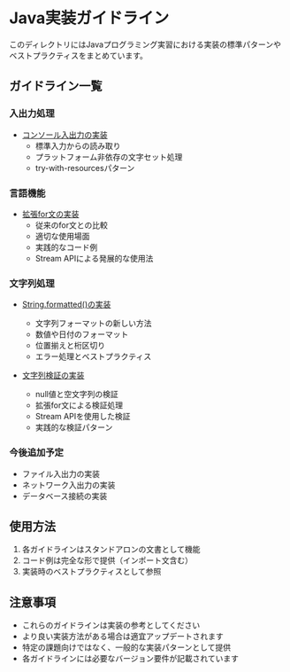 # Java実装ガイドライン

このディレクトリにはJavaプログラミング実習における実装の標準パターンやベストプラクティスをまとめています。

## ガイドライン一覧

### 入出力処理

- [コンソール入出力の実装](./console-io-guide.md)
  - 標準入力からの読み取り
  - プラットフォーム非依存の文字セット処理
  - try-with-resourcesパターン

### 言語機能

- [拡張for文の実装](./enhanced-for-loop-guide.md)
  - 従来のfor文との比較
  - 適切な使用場面
  - 実践的なコード例
  - Stream APIによる発展的な使用法

### 文字列処理

- [String.formatted()の実装](./string-formatted-guide.md)
  - 文字列フォーマットの新しい方法
  - 数値や日付のフォーマット
  - 位置揃えと桁区切り
  - エラー処理とベストプラクティス

- [文字列検証の実装](./string-validation-guide.md)
  - null値と空文字列の検証
  - 拡張for文による検証処理
  - Stream APIを使用した検証
  - 実践的な検証パターン

### 今後追加予定

- ファイル入出力の実装
- ネットワーク入出力の実装
- データベース接続の実装

## 使用方法

1. 各ガイドラインはスタンドアロンの文書として機能
2. コード例は完全な形で提供（インポート文含む）
3. 実装時のベストプラクティスとして参照

## 注意事項

- これらのガイドラインは実装の参考としてください
- より良い実装方法がある場合は適宜アップデートされます
- 特定の課題向けではなく、一般的な実装パターンとして提供
- 各ガイドラインには必要なバージョン要件が記載されています
